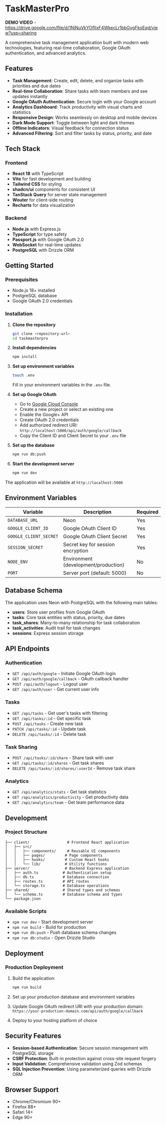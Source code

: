 # TaskMasterPro

**DEMO VIDEO** - https://drive.google.com/file/d/1NiNuVkYOfIIxF4WkecLr1bbGygFkoEqd/view?usp=sharing

A comprehensive task management application built with modern web technologies, featuring real-time collaboration, Google OAuth authentication, and advanced analytics.

## Features

- **Task Management**: Create, edit, delete, and organize tasks with priorities and due dates
- **Real-time Collaboration**: Share tasks with team members and see updates instantly
- **Google OAuth Authentication**: Secure login with your Google account
- **Analytics Dashboard**: Track productivity with visual charts and statistics
- **Responsive Design**: Works seamlessly on desktop and mobile devices
- **Dark Mode Support**: Toggle between light and dark themes
- **Offline Indicators**: Visual feedback for connection status
- **Advanced Filtering**: Sort and filter tasks by status, priority, and date

## Tech Stack

### Frontend
- **React 18** with TypeScript
- **Vite** for fast development and building
- **Tailwind CSS** for styling
- **shadcn/ui** components for consistent UI
- **TanStack Query** for server state management
- **Wouter** for client-side routing
- **Recharts** for data visualization

### Backend
- **Node.js** with Express.js
- **TypeScript** for type safety
- **Passport.js** with Google OAuth 2.0
- **WebSocket** for real-time updates
- **PostgreSQL** with Drizzle ORM

## Getting Started

### Prerequisites

- Node.js 18+ installed
- PostgreSQL database
- Google OAuth 2.0 credentials

### Installation

1. **Clone the repository**
   ```bash
   git clone <repository-url>
   cd taskmasterpro
   ```

2. **Install dependencies**
   ```bash
   npm install
   ```

3. **Set up environment variables**
   ```bash
   touch .env
   ```
   Fill in your environment variables in the `.env` file.

4. **Set up Google OAuth**
   - Go to [Google Cloud Console](https://console.cloud.google.com/)
   - Create a new project or select an existing one
   - Enable the Google+ API
   - Create OAuth 2.0 credentials
   - Add authorized redirect URI: `http://localhost:5000/api/auth/google/callback`
   - Copy the Client ID and Client Secret to your `.env` file

5. **Set up the database**
   ```bash
   npm run db:push
   ```

6. **Start the development server**
   ```bash
   npm run dev
   ```

The application will be available at `http://localhost:5000`

## Environment Variables

| Variable | Description | Required |
|----------|-------------|----------|
| `DATABASE_URL` | Neon | Yes |
| `GOOGLE_CLIENT_ID` | Google OAuth Client ID | Yes |
| `GOOGLE_CLIENT_SECRET` | Google OAuth Client Secret | Yes |
| `SESSION_SECRET` | Secret key for session encryption | Yes |
| `NODE_ENV` | Environment (development/production) | No |
| `PORT` | Server port (default: 5000) | No |

## Database Schema

The application uses Neon with PostgreSQL with the following main tables:

- **users**: Store user profiles from Google OAuth
- **tasks**: Core task entities with status, priority, due dates
- **task_shares**: Many-to-many relationship for task collaboration
- **task_activities**: Audit trail for task changes
- **sessions**: Express session storage

## API Endpoints

### Authentication
- `GET /api/auth/google` - Initiate Google OAuth login
- `GET /api/auth/google/callback` - OAuth callback handler
- `POST /api/auth/logout` - Logout user
- `GET /api/auth/user` - Get current user info

### Tasks
- `GET /api/tasks` - Get user's tasks with filtering
- `GET /api/tasks/:id` - Get specific task
- `POST /api/tasks` - Create new task
- `PATCH /api/tasks/:id` - Update task
- `DELETE /api/tasks/:id` - Delete task

### Task Sharing
- `POST /api/tasks/:id/share` - Share task with user
- `GET /api/tasks/:id/shares` - Get task shares
- `DELETE /api/tasks/:id/shares/:userId` - Remove task share

### Analytics
- `GET /api/analytics/stats` - Get task statistics
- `GET /api/analytics/productivity` - Get productivity data
- `GET /api/analytics/team` - Get team performance data

## Development

### Project Structure

```
├── client/                 # Frontend React application
│   ├── src/
│   │   ├── components/     # Reusable UI components
│   │   ├── pages/         # Page components
│   │   ├── hooks/         # Custom React hooks
│   │   └── lib/           # Utility functions
├── server/                # Backend Express application
│   ├── auth.ts           # Authentication setup
│   ├── db.ts             # Database connection
│   ├── routes.ts         # API routes
│   └── storage.ts        # Database operations
├── shared/               # Shared types and schemas
│   └── schema.ts         # Database schema and types
└── package.json
```

### Available Scripts

- `npm run dev` - Start development server
- `npm run build` - Build for production
- `npm run db:push` - Push database schema changes
- `npm run db:studio` - Open Drizzle Studio


## Deployment

### Production Deployment

1. Build the application:
   ```bash
   npm run build
   ```

2. Set up your production database and environment variables

3. Update Google OAuth redirect URI with your production domain:
   `https://your-production-domain.com/api/auth/google/callback`

4. Deploy to your hosting platform of choice

## Security Features

- **Session-based Authentication**: Secure session management with PostgreSQL storage
- **CSRF Protection**: Built-in protection against cross-site request forgery
- **Input Validation**: Comprehensive validation using Zod schemas
- **SQL Injection Prevention**: Using parameterized queries with Drizzle ORM

## Browser Support

- Chrome/Chromium 90+
- Firefox 88+
- Safari 14+
- Edge 90+
